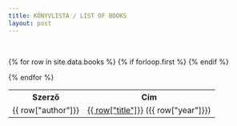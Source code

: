 ```yaml
---
title: KÖNYVLISTA / LIST OF BOOKS
layout: post
---
```


&nbsp;

<table>
  {% for row in site.data.books %}
  {% if forloop.first %}
  <tr>
    <th><b>Szerző</b></th>
    <th><b>Cím</b></th>
  </tr>
  {% endif %}
  <tr>
    <td>{{ row["author"]}}</td>
    <td><a href="{{ row["url"]}}" target="_blank">{{ row["title"]}}</a> ({{ row["year"]}})</td>
  </tr>

{% endfor %}

</table>
